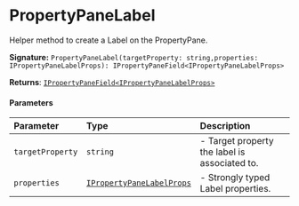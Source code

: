 # PropertyPaneLabel

Helper method to create a Label on the PropertyPane.

**Signature:** ``PropertyPaneLabel(targetProperty: string,properties: IPropertyPaneLabelProps): IPropertyPaneField<IPropertyPaneLabelProps>``

**Returns**: [`IPropertyPaneField<IPropertyPaneLabelProps>`](../sp-client-preview/ipropertypanefield.md)



#### Parameters


| Parameter	   | Type    | Description |
|:-------------|:---------------|:------------|
| `targetProperty`    | `string` | - Target property the label is associated to. |
| `properties`    | [`IPropertyPaneLabelProps`](../sp-client-preview/ipropertypanelabelprops.md) | - Strongly typed Label properties. |

